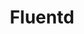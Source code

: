---
facebook: https://facebook.com/pages/Fluentd/196064987183037
git: https://github.com/fluent/fluentd
googleplus: https://plus.google.com/b/101058615563686673102
logohandle: fluentd
sort: fluentd
title: Fluentd
twitter: https://x.com/fluentd
website: https://www.fluentd.org/
---